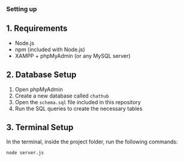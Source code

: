 ### Setting up

## 1. Requirements
- Node.js
- npm (included with Node.js)
- XAMPP + phpMyAdmin (or any MySQL server)

## 2. Database Setup

1. Open phpMyAdmin
2. Create a new database called `chathub`
3. Open the `schema.sql` file included in this repository  
4. Run the SQL queries to create the necessary tables

## 3. Terminal Setup

In the terminal, inside the project folder, run the following commands:

```bash
node server.js
